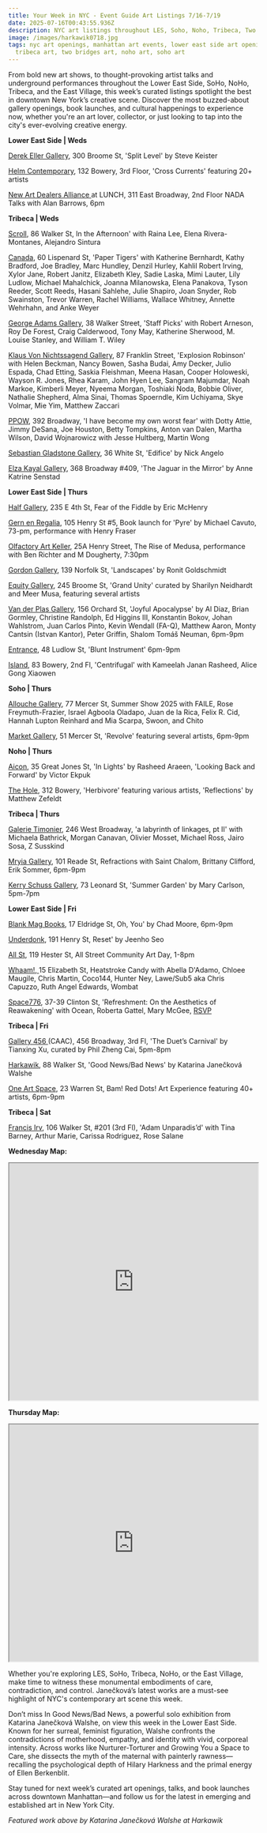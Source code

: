 ```yaml
---
title: Your Week in NYC - Event Guide Art Listings 7/16-7/19
date: 2025-07-16T00:43:55.936Z
description: NYC art listings throughout LES, Soho, Noho, Tribeca, Two Bridges
image: /images/harkawik0718.jpg
tags: nyc art openings, manhattan art events, lower east side art openings,
  tribeca art, two bridges art, noho art, soho art
---
```

From bold new art shows, to thought-provoking artist talks and underground performances throughout the Lower East Side, SoHo, NoHo, Tribeca, and the East Village, this week’s curated listings spotlight the best in downtown New York’s creative scene. Discover the most buzzed-about gallery openings, book launches, and cultural happenings to experience now, whether you're an art lover, collector, or just looking to tap into the city's ever-evolving creative energy.

**L﻿ower East Side | Weds**

[Derek Eller Gallery](https://www.derekeller.com/exhibitions/steve-keister), 300 Broome St, 'Split Level' by Steve Keister

[Helm Contemporary](https://www.helmcontemporary.com/), 132 Bowery, 3rd Floor, 'Cross Currents' featuring 20+ artists

[New Art Dealers Alliance ](https://www.newartdealers.org/programs/nada-talks-with-alan-barrows-2025)at LUNCH, 311 East Broadway, 2nd Floor NADA Talks with Alan Barrows, 6pm

**T﻿ribeca | Weds**

[S﻿croll](https://www.instagram.com/scroll.nyc), 86 Walker St, In the Afternoon' with Raina Lee, Elena Rivera-Montanes, Alejandro Sintura

[C﻿anada](https://canadanewyork.com/exhibitions/paper-tigers), 60 Lispenard St, 'Paper Tigers' with Katherine Bernhardt, Kathy Bradford, Joe Bradley, Marc Hundley, Denzil Hurley, Kahlil Robert Irving, Xylor Jane, Robert Janitz, Elizabeth Kley, Sadie Laska, Mimi Lauter, Lily Ludlow, Michael Mahalchick, Joanna Milanowska, Elena Panakova, Tyson Reeder, Scott Reeds, Hasani Sahlehe, Julie Shapiro, Joan Snyder, Rob Swainston, Trevor Warren, Rachel Williams, Wallace Whitney, Annette Wehrhahn, and Anke Weyer

[George Adams Gallery](https://www.georgeadamsgallery.com/exhibitions/staff-picks-60-years-of-bay-area-art), 38 Walker Street, 'Staff Picks' with Robert Arneson, Roy De Forest, Craig Calderwood, Tony May, Katherine Sherwood, M. Louise Stanley, and William T. Wiley

[Klaus Von Nichtssagend Gallery](https://klausgallery.com/exhibition/explosion-robinson-2025-07-16/), 87 Franklin Street, 'Explosion Robinson' with Helen Beckman, Nancy Bowen, Sasha Budai, Amy Decker, Julio Espada, Chad Etting, Saskia Fleishman, Meena Hasan, Cooper Holoweski, Wayson R. Jones, Rhea Karam, John Hyen Lee, Sangram Majumdar, Noah Markoe, Kimberli Meyer, Nyeema Morgan, Toshiaki Noda, Bobbie Oliver, Nathalie Shepherd, Alma Sinai, Thomas Spoerndle, Kim Uchiyama, Skye Volmar, Mie Yim, Matthew Zaccari

[P﻿POW](https://www.ppowgallery.com/exhibitions/i-have-become-my-own-worst-fear#tab:thumbnails), 392 Broadway, 'I have become my own worst fear' with Dotty Attie, Jimmy DeSana, Joe Houston, Betty Tompkins, Anton van Dalen, Martha Wilson, David Wojnarowicz with Jesse Hultberg, Martin Wong

[Sebastian Gladstone Gallery](https://sebastiangladstone.com/exhibitions/72-nick-angelo-edifice-new-york/), 36 White St, 'Edifice' by Nick Angelo

[Elza Kayal Gallery](https://elzakayal.com/#shows), 368 Broadway #409, 'The Jaguar in the Mirror' by Anne Katrine Senstad

**L﻿ower East Side | Thurs**

[Half Gallery](https://halfgallery.com/), 235 E 4th St, Fear of the Fiddle by Eric McHenry

[Gern en Regalia](https://gernenregalia.com/), 105 Henry St #5, Book launch for 'Pyre' by Michael Cavuto, 73-pm, performance with Henry Fraser

[Olfactory Art Keller](https://www.olfactoryartkeller.com/), 25A Henry Street, The Rise of Medusa, performance with Ben Richter and M Dougherty, 7:30pm

[Gordon Gallery](https://www.gordongallery.co.il/exhibition/landscpes), 139 Norfolk St, 'Landscapes' by Ronit Goldschmidt

[E﻿quity Gallery](https://www.nyartistsequity.org/all-events/grand-unity-the-power-of-creativity-to-heal-unite-and-inspire), 245 Broome St, 'Grand Unity' curated by Sharilyn Neidhardt and Meer Musa, featuring several artists

[Van der Plas Gallery](https://www.vanderplasgallery.com/), 156 Orchard St, 'Joyful Apocalypse' by Al Diaz, Brian Gormley, Christine Randolph, Ed Higgins III,    Konstantin Bokov, Johan Wahlstrom, Juan Carlos Pinto, Kevin Wendall (FA-Q), Matthew Aaron, Monty Cantsin (Istvan Kantor), Peter Griffin, Shalom Tomáš Neuman, 6pm-9pm

[Entrance](https://www.instagram.com/entrance.nyc/), 48 Ludlow St, 'Blunt Instrument' 6pm-9pm

[I﻿sland](https://island83.gallery/exhibitions), 83 Bowery, 2nd Fl, 'Centrifugal' with Kameelah Janan Rasheed, Alice Gong Xiaowen

**S﻿oho | Thurs**

[Allouche Gallery](https://www.allouchegallery.com/exhibition/summer-show-2025), 77 Mercer St, Summer Show 2025 with FAILE, Rose Freymuth-Frazier, Israel Agboola Oladapo, Juan de la Rica, Felix R. Cid, Hannah Lupton Reinhard and Mia Scarpa, Swoon, and Chito

[Market Gallery](https://www.instagram.com/marketstgallery), 51 Mercer St, 'Revolve' featuring several artists, 6pm-9pm

**N﻿oho | Thurs**

[Aicon](https://aicon.art/exhibitions), 35 Great Jones St, 'In Lights' by Rasheed Araeen, 'Looking Back and Forward' by Victor Ekpuk

[T﻿he Hole](https://thehole.com/exhibitions/herbivore), 312 Bowery, 'Herbivore' featuring various artists, '﻿Reflections' by Matthew Zefeldt

**T﻿ribeca | Thurs**

[Galerie Timonier](https://www.galerie-timonier.com/), 246 West Broadway, 'a labyrinth of linkages, pt II' with Michaela Bathrick, Morgan Canavan, Olivier Mosset, Michael Ross, Jairo Sosa, Z Susskind

[Mryia Gallery](https://www.instagram.com/mriya.gallery), 101 Reade St, Refractions with Saint Chalom, Brittany Clifford, Erik Sommer, 6pm-9pm

[Kerry Schuss Gallery](https://kerryschussgallery.com/pages/exhibition_sw_thumbs.php?page=294), 73 Leonard St, 'Summer Garden' by Mary Carlson, 5pm-7pm

**L﻿ower East Side | Fri**

[Blank Mag Books](https://www.instagram.com/blankmagbooks_nyc), 17 Eldridge St, Oh, You' by Chad Moore, 6pm-9pm

[Underdonk](https://www.underdonk.com/), 191 Henry St, Reset' by Jeenho Seo

[All St](https://allstnyc.com/), 119 Hester St, All Street Community Art Day, 1-8pm

[Whaam!, ](https://www.instagram.com/whaam.whaam)15 Elizabeth St, Heatstroke Candy with Abella D'Adamo, Chloee Maugile, Chris Martin, Coco144, Hunter Ney, Lawe/Sub5 aka Chris Capuzzo, Ruth Angel Edwards, Wombat

[Space776](https://www.space776.com/refreshment), 37-39 Clinton St, 'Refreshment: On the Aesthetics of Reawakening' with Ocean, Roberta Gattel, Mary McGee, [RSVP](https://lu.ma/djh76jtt)

**T﻿ribeca | Fri**

[Gallery 456 ](http://www.caacarts.org/dp/node/15?mi=ndm-a&id=387)(CAAC), 456 Broadway, 3rd Fl, 'The Duet’s Carnival' by Tianxing Xu, curated by Phil Zheng Cai, 5pm-8pm

[Harkawik](https://www.harkawik.com/janeckova-news), 88 Walker St, 'Good News/Bad News' by Katarina Janečková Walshe

[One Art Space](https://oneartspace.com/bam-red-dots-art-experience-july-18-20-2025/), 23 Warren St, Bam! Red Dots! Art Experience featuring 40+ artists, 6pm-9pm

**T﻿ribeca | Sat**

[Francis Irv](https://francisirv.com/), 106 Walker St, #201 (3rd Fl), 'Adam Unparadis’d' with Tina Barney, Arthur Marie, Carissa Rodriguez, Rose Salane

**Wednesday Map:**

<iframe src="https://www.google.com/maps/d/u/1/embed?mid=1Bbi5KZ_hiDs_nBWiE1kK19wqPanxzmQ&ehbc=2E312F" width="100%" height="480"></iframe>

**T﻿hursday Map:**

<iframe src="https://www.google.com/maps/d/u/1/embed?mid=1F7BpFLGLQIF-a9sYqvPNpiBxu5L-HqU&ehbc=2E312F" width="100%" height="480"></iframe>

Whether you're exploring LES, SoHo, Tribeca, NoHo, or the East Village, make time to witness these monumental embodiments of care, contradiction, and control. Janečková’s latest works are a must-see highlight of NYC's contemporary art scene this week.

Don’t miss In Good News/Bad News, a powerful solo exhibition from Katarina Janečková Walshe, on view this week in the Lower East Side. Known for her surreal, feminist figuration, Walshe confronts the contradictions of motherhood, empathy, and identity with vivid, corporeal intensity. Across works like Nurturer-Torturer and Growing You a Space to Care, she dissects the myth of the maternal with painterly rawness—recalling the psychological depth of Hilary Harkness and the primal energy of Ellen Berkenblit.

Stay tuned for next week’s curated art openings, talks, and book launches across downtown Manhattan—and follow us for the latest in emerging and established art in New York City.

*F﻿eatured work above by Katarina Janečková Walshe at Harkawik*
